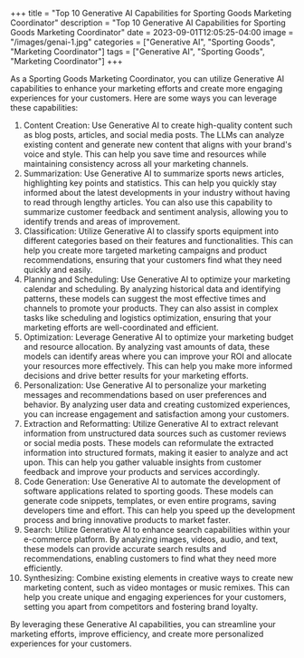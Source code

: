 +++
title = "Top 10 Generative AI Capabilities for Sporting Goods Marketing Coordinator"
description = "Top 10 Generative AI Capabilities for Sporting Goods Marketing Coordinator"
date = 2023-09-01T12:05:25-04:00
image = "/images/genai-1.jpg"
categories = ["Generative AI", "Sporting Goods", "Marketing Coordinator"]
tags = ["Generative AI", "Sporting Goods", "Marketing Coordinator"]
+++

As a Sporting Goods Marketing Coordinator, you can utilize Generative AI capabilities to enhance your marketing efforts and create more engaging experiences for your customers. Here are some ways you can leverage these capabilities:

1. Content Creation: Use Generative AI to create high-quality content such as blog posts, articles, and social media posts. The LLMs can analyze existing content and generate new content that aligns with your brand's voice and style. This can help you save time and resources while maintaining consistency across all your marketing channels.
2. Summarization: Use Generative AI to summarize sports news articles, highlighting key points and statistics. This can help you quickly stay informed about the latest developments in your industry without having to read through lengthy articles. You can also use this capability to summarize customer feedback and sentiment analysis, allowing you to identify trends and areas of improvement.
3. Classification: Utilize Generative AI to classify sports equipment into different categories based on their features and functionalities. This can help you create more targeted marketing campaigns and product recommendations, ensuring that your customers find what they need quickly and easily.
4. Planning and Scheduling: Use Generative AI to optimize your marketing calendar and scheduling. By analyzing historical data and identifying patterns, these models can suggest the most effective times and channels to promote your products. They can also assist in complex tasks like scheduling and logistics optimization, ensuring that your marketing efforts are well-coordinated and efficient.
5. Optimization: Leverage Generative AI to optimize your marketing budget and resource allocation. By analyzing vast amounts of data, these models can identify areas where you can improve your ROI and allocate your resources more effectively. This can help you make more informed decisions and drive better results for your marketing efforts.
6. Personalization: Use Generative AI to personalize your marketing messages and recommendations based on user preferences and behavior. By analyzing user data and creating customized experiences, you can increase engagement and satisfaction among your customers.
7. Extraction and Reformatting: Utilize Generative AI to extract relevant information from unstructured data sources such as customer reviews or social media posts. These models can reformulate the extracted information into structured formats, making it easier to analyze and act upon. This can help you gather valuable insights from customer feedback and improve your products and services accordingly.
8. Code Generation: Use Generative AI to automate the development of software applications related to sporting goods. These models can generate code snippets, templates, or even entire programs, saving developers time and effort. This can help you speed up the development process and bring innovative products to market faster.
9. Search: Utilize Generative AI to enhance search capabilities within your e-commerce platform. By analyzing images, videos, audio, and text, these models can provide accurate search results and recommendations, enabling customers to find what they need more efficiently.
10. Synthesizing: Combine existing elements in creative ways to create new marketing content, such as video montages or music remixes. This can help you create unique and engaging experiences for your customers, setting you apart from competitors and fostering brand loyalty.

By leveraging these Generative AI capabilities, you can streamline your marketing efforts, improve efficiency, and create more personalized experiences for your customers.